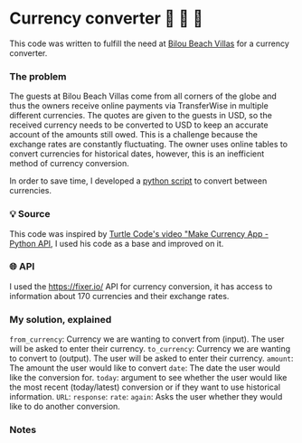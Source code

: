 # Currency converter 💱 💸 🌴

This code was written to fulfill the need at [Bilou Beach Villas](https://www.biloubeach.com/) for a currency converter.

### The problem
The guests at Bilou Beach Villas come from all corners of the globe and thus the owners receive online payments via TransferWise in multiple different  currencies. 
The quotes are given to the guests in USD, so the received currency needs to be converted to USD to keep an accurate account of the amounts still owed.
This is a challenge because the exchange rates are constantly fluctuating. 
The owner uses online tables to convert currencies for historical dates, however, this is an inefficient method of currency conversion. 

In order to save time, I developed a [python script](https://github.com/jessicastow/currency_converter/blob/main/currency_converter_v1.py) to convert between currencies. 

### 💡 Source
This code was inspired by [Turtle Code's video "Make Currency App - Python API](https://www.youtube.com/watch?v=isx6SpxZ4y0), I used his code as a base and improved on it. 

### 🌐 API
I used the https://fixer.io/ API for currency conversion, it has access to information about 170 currencies and their exchange rates. 

### My solution, explained

`from_currency`: Currency we are wanting to convert from (input). The user will be asked to enter their currency. 
`to_currency`: Currency we are wanting to convert to (output). The user will be asked to enter their currency. 
`amount`: The amount the user would like to convert
`date`: The date the user would like the conversion for.
`today`: argument to see whether the user would like the most recent (today/latest) conversion or if they want to use historical information. 
`URL`: 
`response`:
`rate`:
`again`: Asks the user whether they would like to do another conversion. 

### Notes
